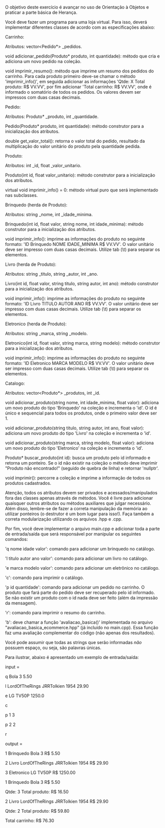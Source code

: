 O objetivo deste exercício é avançar no uso de Orientação à Objetos e praticar a parte básica de Herança.

Você deve fazer um programa para uma loja virtual. Para isso, deverá implementar diferentes classes de acordo com as especificações abaixo:

Carrinho:

Atributos: vector<Pedido*> _pedidos.

void adicionar_pedido(Produto* produto, int quantidade): método que cria e adiciona um novo pedido na coleção.

void imprimir_resumo(): método que imprime um resumo dos pedidos do carrinho. Para cada produto primeiro deve-se chamar o método 'imprimir_info()', em seguida adicionar as informações 'Qtde: X Total produto: R$ VV.VV', por fim adicionar 'Total carrinho: R$ VV.VV', onde é informado o somatório de todos os pedidos. Os valores devem ser impressos com duas casas decimais.

Pedido: 

Atributos: Produto* _produto, int _quantidade.

Pedido(Produto* produto, int quantidade): método construtor para a inicialização dos atributos. 

double get_valor_total(): retorna o valor total do pedido, resultado da multiplicação do valor unitário do produto pela quantidade pedida.

Produto:

Atributos: int _id, float _valor_unitario.

Produto(int id, float valor_unitario): método construtor para a inicialização dos atributos.

virtual void imprimir_info() = 0: método virtual puro que será implementado nas subclasses.

Brinquedo (herda de Produto):

Atributos: string _nome, int _idade_minima.

Brinquedo(int id, float valor, string nome, int idade_minima): método construtor para a inicialização dos atributos.

void imprimir_info(): imprime as informações do produto no seguinte formato: 'ID Brinquedo NOME IDADE_MINIMA R$ VV.VV'. O valor unitário deve ser impresso com duas casas decimais. Utilize tab (\t) para separar os elementos.

Livro (herda de Produto):

Atributos: string _titulo, string _autor, int _ano.

Livro(int id, float valor, string titulo, string autor, int ano): método construtor para a inicialização dos atributos.

void imprimir_info(): imprime as informações do produto no seguinte formato: 'ID Livro TITULO AUTOR ANO R$ VV.VV'. O valor unitário deve ser impresso com duas casas decimais. Utilize tab (\t) para separar os elementos.

Eletronico (herda de Produto):

Atributos: string _marca, string _modelo.

Eletronico(int id, float valor, string marca, string modelo): método construtor para a inicialização dos atributos.

void imprimir_info(): imprime as informações do produto no seguinte formato: 'ID Eletronico MARCA MODELO R$ VV.VV'. O valor unitário deve ser impresso com duas casas decimais. Utilize tab (\t) para separar os elementos.

Catalogo:

Atributos: vector<Produto*> _produtos, int _id.

void adicionar_produto(string nome, int idade_minima, float valor): adiciona um novo produto do tipo 'Brinquedo' na coleção e incrementa o 'id'. O id é único e sequencial para todos os produtos, onde o primeiro valor deve ser 1.

void adicionar_produto(string titulo, string autor, int ano, float valor): adiciona um novo produto do tipo 'Livro' na coleção e incrementa o 'id'.

void adicionar_produto(string marca, string modelo, float valor): adiciona um novo produto do tipo 'Eletronico' na coleção e incrementa o 'id'.

Produto* buscar_produto(int id): busca um produto pelo id informado e retorna um ponteiro. Se o id não existir na coleção o método deve imprimir "Produto não encontrado!" (seguido de quebra de linha) e retornar 'nullptr'.

void imprimir(): percorre a coleção e imprime a informação de todos os produtos cadastrados.

Atenção, todos os atributos devem ser privados e acessados/manipulados fora das classes apenas através de métodos. Você é livre para adicionar quaisquer outros atributos ou métodos auxiliares que julgar necessário. Além disso, lembre-se de fazer a correta manipulação da memória ao utilizar ponteiros (o destrutor é um bom lugar para isso!). Faça também a correta modularização utilizando os arquivos .hpp e .cpp.


Por fim, você deve implementar o arquivo main.cpp e adicionar toda a parte de entrada/saída que será responsável por manipular os seguintes comandos:

'q nome idade valor': comando para adicionar um brinquedo no catálogo.

'l titulo autor ano valor': comando para adicionar um livro no catálogo. 

'e marca modelo valor': comando para adicionar um eletrônico no catálogo. 

'c': comando para imprimir o catálogo.

'p id quantidade': comando para adicionar um pedido no carrinho. O produto que fará parte do pedido deve ser recuperado pelo id informado. Se não existir um produto com o id nada deve ser feito (além da impressão da mensagem).

'r': comando para imprimir o resumo do carrinho.

'b': deve chamar a função 'avaliacao_basica()' implementada no arquivo "avaliacao_basica_ecommerce.hpp" (já incluído no main.cpp). Essa função faz uma avaliação complementar do código (não apenas dos resultados).

Você pode assumir que todas as strings que serão informadas *não* possuem espaço, ou seja, são palavras únicas. 


Para ilustrar, abaixo é apresentado um exemplo de entrada/saída:

input =

q Bola 3 5.50

l LordOfTheRings JRRTolkien 1954 29.90

e LG TV50P 1250.0

c

p 1 3

p 2 2

r

output = 

1       Brinquedo       Bola    3       R$ 5.50

2       Livro   LordOfTheRings  JRRTolkien      1954    R$ 29.90

3       Eletronico      LG      TV50P   R$ 1250.00

1       Brinquedo       Bola    3       R$ 5.50

Qtde: 3 Total produto: R$ 16.50

2       Livro   LordOfTheRings  JRRTolkien      1954    R$ 29.90

Qtde: 2 Total produto: R$ 59.80

Total carrinho: R$ 76.30
